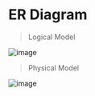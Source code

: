 # ER Diagram
> Logical Model

![image](https://user-images.githubusercontent.com/36303777/72042722-9dd9ea00-32f2-11ea-98a2-2dc6cf4a69a3.png)

> Physical Model

![image](https://user-images.githubusercontent.com/36303777/72042649-784ce080-32f2-11ea-83b0-b9cad7c4426a.png)